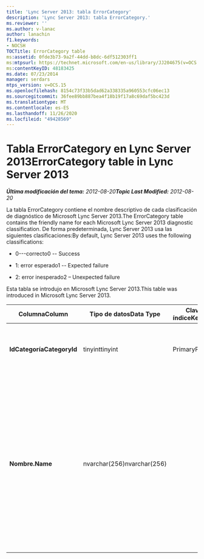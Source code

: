```yaml
---
title: 'Lync Server 2013: tabla ErrorCategory'
description: 'Lync Server 2013: tabla ErrorCategory.'
ms.reviewer: ''
ms.author: v-lanac
author: lanachin
f1.keywords:
- NOCSH
TOCTitle: ErrorCategory table
ms:assetid: 0fde3b73-9a2f-44dd-b8dc-6df512303ff1
ms:mtpsurl: https://technet.microsoft.com/en-us/library/JJ204675(v=OCS.15)
ms:contentKeyID: 48183425
ms.date: 07/23/2014
manager: serdars
mtps_version: v=OCS.15
ms.openlocfilehash: 8154c73f33b5dad62a338335a960553cfc06ec13
ms.sourcegitcommit: 36fee89bb887bea4f18b19f17a8c69daf5bc423d
ms.translationtype: MT
ms.contentlocale: es-ES
ms.lasthandoff: 11/26/2020
ms.locfileid: "49428569"
---
```

# <a name="errorcategory-table-in-lync-server-2013"></a><span data-ttu-id="3fd46-103">Tabla ErrorCategory en Lync Server 2013</span><span class="sxs-lookup"><span data-stu-id="3fd46-103">ErrorCategory table in Lync Server 2013</span></span>

<div data-xmlns="http://www.w3.org/1999/xhtml">

<div class="topic" data-xmlns="http://www.w3.org/1999/xhtml" data-msxsl="urn:schemas-microsoft-com:xslt" data-cs="https://msdn.microsoft.com/">

<div data-asp="https://msdn2.microsoft.com/asp">



</div>

<div id="mainSection">

<div id="mainBody"><span data-ttu-id="3fd46-104">

<span> </span></span><span class="sxs-lookup"><span data-stu-id="3fd46-104">

<span> </span></span></span>

<span data-ttu-id="3fd46-105">_**Última modificación del tema:** 2012-08-20_</span><span class="sxs-lookup"><span data-stu-id="3fd46-105">_**Topic Last Modified:** 2012-08-20_</span></span>

<span data-ttu-id="3fd46-106">La tabla ErrorCategory contiene el nombre descriptivo de cada clasificación de diagnóstico de Microsoft Lync Server 2013.</span><span class="sxs-lookup"><span data-stu-id="3fd46-106">The ErrorCategory table contains the friendly name for each Microsoft Lync Server 2013 diagnostic classification.</span></span> <span data-ttu-id="3fd46-107">De forma predeterminada, Lync Server 2013 usa las siguientes clasificaciones:</span><span class="sxs-lookup"><span data-stu-id="3fd46-107">By default, Lync Server 2013 uses the following classifications:</span></span>

  - <span data-ttu-id="3fd46-108">0---correcto</span><span class="sxs-lookup"><span data-stu-id="3fd46-108">0 -- Success</span></span>

  - <span data-ttu-id="3fd46-109">1: error esperado</span><span class="sxs-lookup"><span data-stu-id="3fd46-109">1 -- Expected failure</span></span>

  - <span data-ttu-id="3fd46-110">2: error inesperado</span><span class="sxs-lookup"><span data-stu-id="3fd46-110">2 – Unexpected failure</span></span>

<span data-ttu-id="3fd46-111">Esta tabla se introdujo en Microsoft Lync Server 2013.</span><span class="sxs-lookup"><span data-stu-id="3fd46-111">This table was introduced in Microsoft Lync Server 2013.</span></span>


<table>
<colgroup>
<col style="width: 25%" />
<col style="width: 25%" />
<col style="width: 25%" />
<col style="width: 25%" />
</colgroup>
<thead>
<tr class="header">
<th><span data-ttu-id="3fd46-112">Columna</span><span class="sxs-lookup"><span data-stu-id="3fd46-112">Column</span></span></th>
<th><span data-ttu-id="3fd46-113">Tipo de datos</span><span class="sxs-lookup"><span data-stu-id="3fd46-113">Data Type</span></span></th>
<th><span data-ttu-id="3fd46-114">Clave o índice</span><span class="sxs-lookup"><span data-stu-id="3fd46-114">Key/Index</span></span></th>
<th><span data-ttu-id="3fd46-115">Detalles</span><span class="sxs-lookup"><span data-stu-id="3fd46-115">Details</span></span></th>
</tr>
</thead>
<tbody>
<tr class="odd">
<td><p><span data-ttu-id="3fd46-116"><strong>IdCategoría</strong></span><span class="sxs-lookup"><span data-stu-id="3fd46-116"><strong>CategoryId</strong></span></span></p></td>
<td><p><span data-ttu-id="3fd46-117">tinyint</span><span class="sxs-lookup"><span data-stu-id="3fd46-117">tinyint</span></span></p></td>
<td><p><span data-ttu-id="3fd46-118">Primary</span><span class="sxs-lookup"><span data-stu-id="3fd46-118">Primary</span></span></p></td>
<td><p><span data-ttu-id="3fd46-119">Identificador único de la clasificación.</span><span class="sxs-lookup"><span data-stu-id="3fd46-119">Unique identifier for the classification.</span></span></p></td>
</tr>
<tr class="even">
<td><p><span data-ttu-id="3fd46-120"><strong>Nombre.</strong></span><span class="sxs-lookup"><span data-stu-id="3fd46-120"><strong>Name</strong></span></span></p></td>
<td><p><span data-ttu-id="3fd46-121">nvarchar(256)</span><span class="sxs-lookup"><span data-stu-id="3fd46-121">nvarchar(256)</span></span></p></td>
<td></td>
<td><p><span data-ttu-id="3fd46-122">Valor y nombre descriptivo asignados a la clasificación.</span><span class="sxs-lookup"><span data-stu-id="3fd46-122">Value and friendly name assigned to the classification.</span></span> <span data-ttu-id="3fd46-123">Los valores permitidos son:</span><span class="sxs-lookup"><span data-stu-id="3fd46-123">Allowed values are:</span></span></p>
<ul>
<li><p><span data-ttu-id="3fd46-124">0---correcto</span><span class="sxs-lookup"><span data-stu-id="3fd46-124">0 -- Success</span></span></p></li>
<li><p><span data-ttu-id="3fd46-125">1: error esperado</span><span class="sxs-lookup"><span data-stu-id="3fd46-125">1 -- Expected failure</span></span></p></li>
<li><p><span data-ttu-id="3fd46-126">2: error inesperado</span><span class="sxs-lookup"><span data-stu-id="3fd46-126">2 – Unexpected failure</span></span></p></li>
</ul></td>
</tr>
</tbody>
</table><span data-ttu-id="3fd46-127">


</div>

<span> </span>

</div>

</div>

</span><span class="sxs-lookup"><span data-stu-id="3fd46-127">


</div>

<span> </span>

</div>

</div>

</span></span></div>

